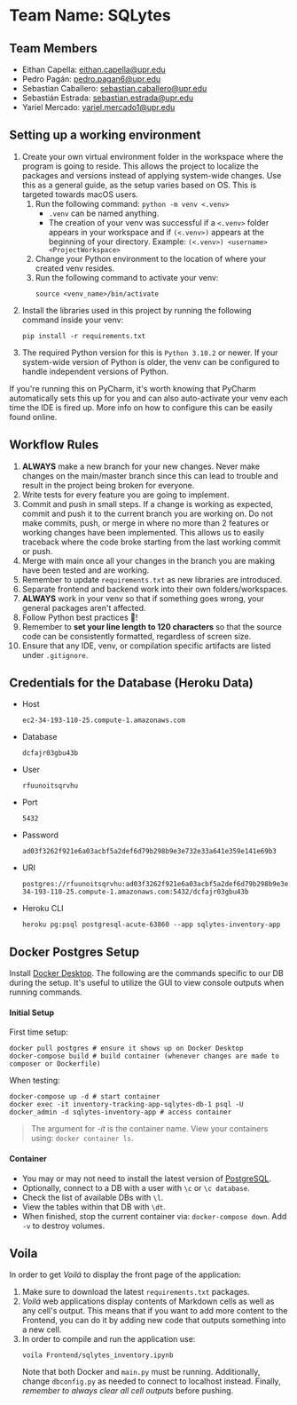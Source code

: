 # Team Name: SQLytes

## Team Members

- Eithan Capella: eithan.capella@upr.edu
- Pedro Pagán: pedro.pagan6@upr.edu
- Sebastian Caballero: sebastian.caballero@upr.edu
- Sebastián Estrada: sebastian.estrada@upr.edu
- Yariel Mercado: yariel.mercado1@upr.edu

## Setting up a working environment
1. Create your own virtual environment folder in the workspace where the program is going to reside. This allows the project to localize the packages and versions instead of applying system-wide changes. Use this as a general guide, as the setup varies based on OS. This is targeted towards macOS users.
   1. Run the following command: `python -m venv <.venv>`
      - `.venv` can be named anything.
      - The creation of your venv was successful if a `<.venv>` folder appears in your workspace and if `(<.venv>)`
        appears at the beginning of your directory. Example: `(<.venv>) <username> <ProjectWorkspace>`
   2. Change your Python environment to the location of where your created venv resides.
   3. Run the following command to activate your venv:
      ```
      source <venv_name>/bin/activate
      ```
2. Install the libraries used in this project by running the following command inside your venv:
   ```
   pip install -r requirements.txt
   ```
3. The required Python version for this is `Python 3.10.2` or newer. If your system-wide version of Python is older,
   the venv can be configured to handle independent versions of Python.

If you're running this on PyCharm, it's worth knowing that PyCharm automatically sets this up for you and can also
auto-activate your venv each time the IDE is fired up. More info on how to configure this can be easily found online.

## Workflow Rules
1. **ALWAYS** make a new branch for your new changes. Never make changes on the main/master branch since this can
   lead to trouble and result in the project being broken for everyone.
2. Write tests for every feature you are going to implement.
3. Commit and push in small steps. If a change is working as expected, commit and push it to the current branch you are
   working on. Do not make commits, push, or merge in where no more than 2 features or working changes have been
   implemented. This allows us to easily traceback where the code broke starting from the last working commit or push.
4. Merge with main once all your changes in the branch you are making have been tested and are working.
5. Remember to update `requirements.txt` as new libraries are introduced.
6. Separate frontend and backend work into their own folders/workspaces.
7. **ALWAYS** work in your venv so that if something goes wrong, your general packages aren't affected.
8. Follow Python best practices :snake:!
9. Remember to **set your line length to 120 characters** so that the source code can be consistently formatted,
   regardless of screen size.
10. Ensure that any IDE, venv, or compilation specific artifacts are listed under `.gitignore`.

## Credentials for the Database (Heroku Data)
- Host
   ```
   ec2-34-193-110-25.compute-1.amazonaws.com
   ```
- Database
   ```
   dcfajr03gbu43b
   ```
- User
   ```
   rfuunoitsqrvhu
   ```
- Port
   ```
   5432
   ```
- Password
   ```
   ad03f3262f921e6a03acbf5a2def6d79b298b9e3e732e33a641e359e141e69b3
   ```
- URI
   ```
   postgres://rfuunoitsqrvhu:ad03f3262f921e6a03acbf5a2def6d79b298b9e3e732e33a641e359e141e69b3@ec2-34-193-110-25.compute-1.amazonaws.com:5432/dcfajr03gbu43b
   ```
- Heroku CLI
   ```
   heroku pg:psql postgresql-acute-63860 --app sqlytes-inventory-app
   ```

## Docker Postgres Setup
Install [Docker Desktop](https://docs.docker.com/desktop/). The following are the commands specific to our DB during the setup. It's useful to utilize the GUI to view console outputs when running commands. 
#### Initial Setup
First time setup:
```shell
docker pull postgres # ensure it shows up on Docker Desktop
docker-compose build # build container (whenever changes are made to composer or Dockerfile)
```
When testing:
```shell
docker-compose up -d # start container
docker exec -it inventory-tracking-app-sqlytes-db-1 psql -U docker_admin -d sqlytes-inventory-app # access container
```
> The argument for *-it* is the container name. View your containers using: `docker container ls`. 

#### Container
- You may or may not need to install the latest version of [PostgreSQL](https://www.postgresql.org/download/).
- Optionally, connect to a DB with a user with `\c` or `\c database`.
- Check the list of available DBs with `\l`. 
- View the tables within that DB with `\dt`. 
- When finished, stop the current container via: `docker-compose down`. Add `-v` to destroy volumes. 

## Voila
In order to get *Voilá* to display the front page of the application:

1) Make sure to download the latest `requirements.txt` packages.
2) *Voilá* web applications display contents of Markdown cells as well as any cell's output. This means that if you want 
   to add more content to the Frontend, you can do it by adding new code that outputs something into a new cell.
3) In order to compile and run the application use:
   ```
   voila Frontend/sqlytes_inventory.ipynb 
   ```
   Note that both Docker and `main.py` must be running. Additionally, change `dbconfig.py` as needed to connect to 
   localhost instead. Finally, *remember to always clear all cell outputs* before pushing.
